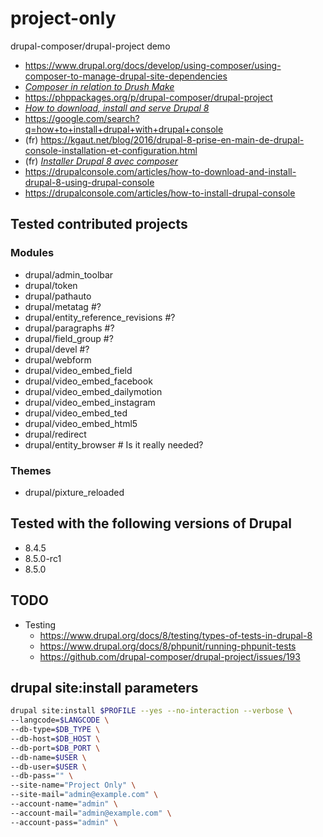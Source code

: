 # project-only
drupal-composer/drupal-project demo

* https://www.drupal.org/docs/develop/using-composer/using-composer-to-manage-drupal-site-dependencies
* [*Composer in relation to Drush Make*](https://www.drupal.org/node/2471553)
* https://phppackages.org/p/drupal-composer/drupal-project
* [*How to download, install and serve Drupal 8*](https://hechoendrupal.gitbooks.io/drupal-console/content/en/using/how-to-download-install-and-serve-drupal8.html)
* https://google.com/search?q=how+to+install+drupal+with+drupal+console
* (fr) https://kgaut.net/blog/2016/drupal-8-prise-en-main-de-drupal-console-installation-et-configuration.html
* (fr) [*Installer Drupal 8 avec composer*](https://kgaut.net/blog/2015/installer-drupal-8-avec-composer.html)
* https://drupalconsole.com/articles/how-to-download-and-install-drupal-8-using-drupal-console
* https://drupalconsole.com/articles/how-to-install-drupal-console

## Tested contributed projects
### Modules
* drupal/admin_toolbar
* drupal/token
* drupal/pathauto
* drupal/metatag #?
* drupal/entity_reference_revisions #?
* drupal/paragraphs #?
* drupal/field_group #?
* drupal/devel #?
* drupal/webform
* drupal/video_embed_field
* drupal/video_embed_facebook
* drupal/video_embed_dailymotion
* drupal/video_embed_instagram
* drupal/video_embed_ted
* drupal/video_embed_html5
* drupal/redirect
* drupal/entity_browser # Is it really needed?

### Themes
* drupal/pixture_reloaded

## Tested with the following versions of Drupal
* 8.4.5
* 8.5.0-rc1
* 8.5.0

## TODO
* Testing
  * https://www.drupal.org/docs/8/testing/types-of-tests-in-drupal-8
  * https://www.drupal.org/docs/8/phpunit/running-phpunit-tests
  * https://github.com/drupal-composer/drupal-project/issues/193

## drupal site:install parameters
```sh
drupal site:install $PROFILE --yes --no-interaction --verbose \
--langcode=$LANGCODE \
--db-type=$DB_TYPE \
--db-host=$DB_HOST \
--db-port=$DB_PORT \
--db-name=$USER \
--db-user=$USER \
--db-pass="" \
--site-name="Project Only" \
--site-mail="admin@example.com" \
--account-name="admin" \
--account-mail="admin@example.com" \
--account-pass="admin" \
```
